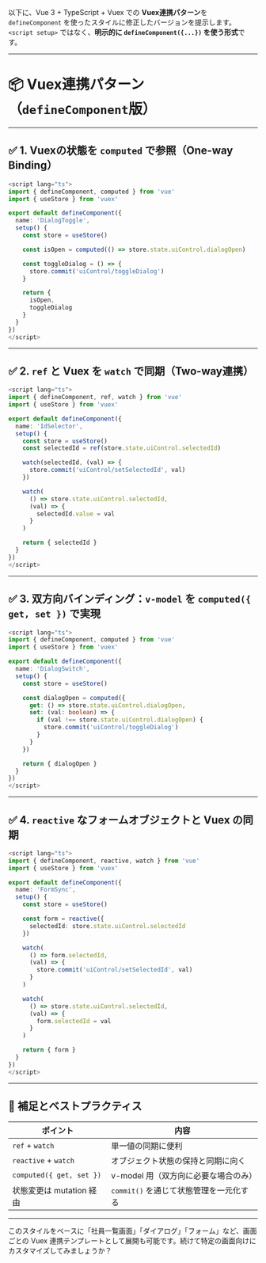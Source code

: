 以下に、Vue 3 + TypeScript + Vuex での **Vuex連携パターン**を `defineComponent` を使ったスタイルに修正したバージョンを提示します。`<script setup>` ではなく、**明示的に `defineComponent({...})` を使う形式**です。

---

# 📦 Vuex連携パターン（`defineComponent`版）

---

## ✅ 1. Vuexの状態を `computed` で参照（One-way Binding）

```ts
<script lang="ts">
import { defineComponent, computed } from 'vue'
import { useStore } from 'vuex'

export default defineComponent({
  name: 'DialogToggle',
  setup() {
    const store = useStore()

    const isOpen = computed(() => store.state.uiControl.dialogOpen)

    const toggleDialog = () => {
      store.commit('uiControl/toggleDialog')
    }

    return {
      isOpen,
      toggleDialog
    }
  }
})
</script>
```

---

## ✅ 2. `ref` と Vuex を `watch` で同期（Two-way連携）

```ts
<script lang="ts">
import { defineComponent, ref, watch } from 'vue'
import { useStore } from 'vuex'

export default defineComponent({
  name: 'IdSelector',
  setup() {
    const store = useStore()
    const selectedId = ref(store.state.uiControl.selectedId)

    watch(selectedId, (val) => {
      store.commit('uiControl/setSelectedId', val)
    })

    watch(
      () => store.state.uiControl.selectedId,
      (val) => {
        selectedId.value = val
      }
    )

    return { selectedId }
  }
})
</script>
```

---

## ✅ 3. 双方向バインディング：`v-model` を `computed({ get, set })` で実現

```ts
<script lang="ts">
import { defineComponent, computed } from 'vue'
import { useStore } from 'vuex'

export default defineComponent({
  name: 'DialogSwitch',
  setup() {
    const store = useStore()

    const dialogOpen = computed({
      get: () => store.state.uiControl.dialogOpen,
      set: (val: boolean) => {
        if (val !== store.state.uiControl.dialogOpen) {
          store.commit('uiControl/toggleDialog')
        }
      }
    })

    return { dialogOpen }
  }
})
</script>
```

---

## ✅ 4. `reactive` なフォームオブジェクトと Vuex の同期

```ts
<script lang="ts">
import { defineComponent, reactive, watch } from 'vue'
import { useStore } from 'vuex'

export default defineComponent({
  name: 'FormSync',
  setup() {
    const store = useStore()

    const form = reactive({
      selectedId: store.state.uiControl.selectedId
    })

    watch(
      () => form.selectedId,
      (val) => {
        store.commit('uiControl/setSelectedId', val)
      }
    )

    watch(
      () => store.state.uiControl.selectedId,
      (val) => {
        form.selectedId = val
      }
    )

    return { form }
  }
})
</script>
```

---

## 📌 補足とベストプラクティス

| ポイント                     | 内容                        |
| ------------------------ | ------------------------- |
| `ref` + `watch`          | 単一値の同期に便利                 |
| `reactive` + `watch`     | オブジェクト状態の保持と同期に向く         |
| `computed({ get, set })` | v-model 用（双方向に必要な場合のみ）    |
| 状態変更は mutation 経由        | `commit()` を通じて状態管理を一元化する |

---

このスタイルをベースに「社員一覧画面」「ダイアログ」「フォーム」など、画面ごとの Vuex 連携テンプレートとして展開も可能です。続けて特定の画面向けにカスタマイズしてみましょうか？
